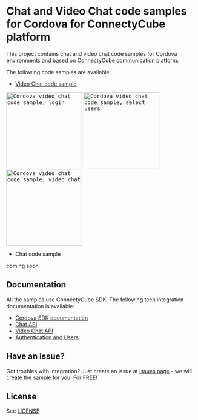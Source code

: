 # Chat and Video Chat code samples for Cordova for ConnectyCube platform

This project contains chat and video chat code samples for Cordova environments and based on [ConnectyCube](https://connectycube.com/) communication platform.

The following code samples are available:

- [Video Chat code sample](https://github.com/ConnectyCube/connectycube-cordova-samples/tree/master/sample-videochat-cordova)

<kbd><img alt="Cordova video chat code sample, login" src="https://developers.connectycube.com/docs/_images/code_samples/cordova/cordova_codesample_video_login.PNG" width="200" /></kbd> <kbd><img alt="Cordova video chat code sample, select users" src="https://developers.connectycube.com/docs/_images/code_samples/cordova/cordova_codesample_video_select_users.PNG" width="200" /></kbd> <kbd><img alt="Cordova video chat code sample, video chat" src="https://developers.connectycube.com/docs/_images/code_samples/cordova/cordova_codesample_video_video.PNG" width="200" /></kbd>

- Chat code sample

coming soon

## Documentation

All the samples use ConnectyCube SDK. The following tech integration documentation is available:

- [Cordova SDK documentation](https://developers.connectycube.com/cordova/)
- [Chat API](https://developers.connectycube.com/cordova/messaging)
- [Video Chat API](https://developers.connectycube.com/cordova/videocalling)
- [Authentication and Users](https://developers.connectycube.com/cordova/authentication-and-users)

## Have an issue?

Got troubles with integration? Just create an issue at [Issues page](https://github.com/ConnectyCube/connectycube-cordova-samples/issues) - we will create the sample for you. For FREE!

## License

See [LICENSE](LICENSE)
